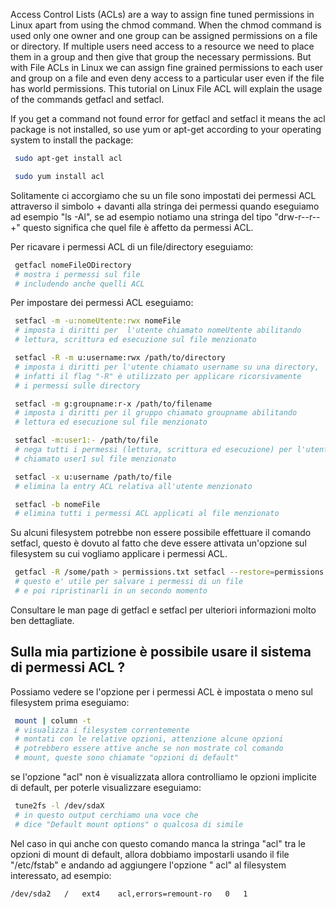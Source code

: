 
Access Control Lists (ACLs) are a way to assign fine tuned
permissions in Linux apart from using the chmod command. When the
chmod command is used only one owner and one group can be
assigned permissions on a file or directory. If multiple users
need access to a resource we need to place them in a group and
then give that group the necessary permissions. But with File
ACLs in Linux we can assign fine grained permissions to each user
and group on a file and even deny access to a particular user
even if the file has world permissions. This tutorial on Linux
File ACL will explain the usage of the commands getfacl and
setfacl.

If you get a command not found error for getfacl and setfacl it
means the acl package is not installed, so use yum or apt-get
according to your operating system to install the package:

```sh
 sudo apt-get install acl
```
```sh
 sudo yum install acl
```

Solitamente ci accorgiamo che su un file sono impostati dei
permessi ACL attraverso il simbolo + davanti alla stringa dei
permessi quando eseguiamo ad esempio "ls -Al", se ad esempio
notiamo una stringa del tipo "drw-r--r--+" questo significa che
quel file è affetto da permessi ACL.

Per ricavare i permessi ACL di un file/directory eseguiamo:

```sh
 getfacl nomeFileODirectory
 # mostra i permessi sul file
 # includendo anche quelli ACL
```
Per impostare dei permessi ACL eseguiamo:

```sh
 setfacl -m -u:nomeUtente:rwx nomeFile
 # imposta i diritti per  l'utente chiamato nomeUtente abilitando
 # lettura, scrittura ed esecuzione sul file menzionato
```
```sh
 setfacl -R -m u:username:rwx /path/to/directory
 # imposta i diritti per l'utente chiamato username su una directory,
 # infatti il flag "-R" è utilizzato per applicare ricorsivamente
 # i permessi sulle directory
```
```sh
 setfacl -m g:groupname:r-x /path/to/filename
 # imposta i diritti per il gruppo chiamato groupname abilitando
 # lettura ed esecuzione sul file menzionato
```
```sh
 setfacl -m:user1:- /path/to/file
 # nega tutti i permessi (lettura, scrittura ed esecuzione) per l'utente
 # chiamato user1 sul file menzionato
```
```sh
 setfacl -x u:username /path/to/file
 # elimina la entry ACL relativa all'utente menzionato
```
```sh
 setfacl -b nomeFile
 # elimina tutti i permessi ACL applicati al file menzionato
```

Su alcuni filesystem potrebbe non essere possibile effettuare il
comando setfacl, questo è dovuto al fatto che deve essere
attivata un'opzione sul filesystem su cui vogliamo applicare i
permessi ACL.

```sh
 getfacl -R /some/path > permissions.txt setfacl --restore=permissions.txt
 # questo e' utile per salvare i permessi di un file
 # e poi ripristinarli in un secondo momento
```

Consultare le man page di getfacl e setfacl per ulteriori
informazioni molto ben dettagliate.


## Sulla mia partizione è possibile usare il sistema di permessi ACL ?

Possiamo vedere se l'opzione per i permessi ACL è impostata o
meno sul filesystem prima eseguiamo:

```sh
 mount | column -t
 # visualizza i filesystem correntemente
 # montati con le relative opzioni, attenzione alcune opzioni
 # potrebbero essere attive anche se non mostrate col comando
 # mount, queste sono chiamate "opzioni di default"
```
se l'opzione "acl" non è visualizzata allora controlliamo le
opzioni implicite di default, per poterle visualizzare eseguiamo:

```sh
 tune2fs -l /dev/sdaX
 # in questo output cerchiamo una voce che
 # dice "Default mount options" o qualcosa di simile
```
Nel caso in qui anche con questo comando manca la stringa "acl"
tra le opzioni di mount di default, allora dobbiamo impostarli
usando il file "/etc/fstab" e andando ad aggiungere l'opzione "
acl" al filesystem interessato, ad esempio:

```
/dev/sda2	/	ext4    acl,errors=remount-ro	0	1
```

